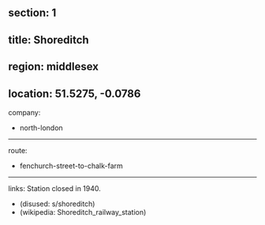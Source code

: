 section: 1
----
title: Shoreditch
----
region: middlesex
----
location: 51.5275, -0.0786
----
company:
- north-london
----
route:
- fenchurch-street-to-chalk-farm
----
links:
Station closed in 1940.
- (disused: s/shoreditch)
- (wikipedia: Shoreditch_railway_station)

